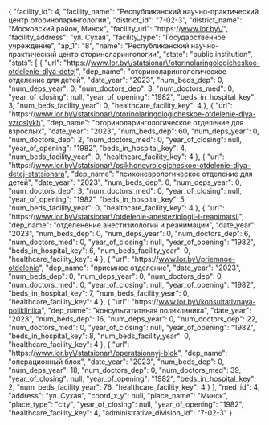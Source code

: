 {
    "facility_id": 4,
    "facility_name": "Республиканский научно-практический центр оториноларингологии",
    "district_id": "7-02-3",
    "district_name": "Московский район, Минск",
    "facility_url": "https:\/\/www.lor.by\/",
    "facility_address": "ул. Сухая",
    "facility_type": "Государственное учреждение",
    "ap_1": "8",
    "name": "Республиканский научно-практический центр оториноларингологии",
    "state": "public institution",
    "stats": [
        {
            "url": "https:\/\/www.lor.by\/statsionar\/otorinolaringologicheskoe-otdelenie-dlya-detej",
            "dep_name": "оториноларингологическое отделение для детей",
            "date_year": "2023",
            "num_beds_dep": 0,
            "num_deps_year": 0,
            "num_doctors_dep": 3,
            "num_doctors_med": 0,
            "year_of_closing": null,
            "year_of_opening": "1982",
            "beds_in_hospital_key": 3,
            "num_beds_facility_year": 0,
            "healthcare_facility_key": 4
        },
        {
            "url": "https:\/\/www.lor.by\/statsionar\/otorinolaringologicheskoe-otdelenie-dlya-vzroslykh",
            "dep_name": "оториноларингологическое отделение для взрослых",
            "date_year": "2023",
            "num_beds_dep": 60,
            "num_deps_year": 0,
            "num_doctors_dep": 2,
            "num_doctors_med": 0,
            "year_of_closing": null,
            "year_of_opening": "1982",
            "beds_in_hospital_key": 4,
            "num_beds_facility_year": 0,
            "healthcare_facility_key": 4
        },
        {
            "url": "https:\/\/www.lor.by\/statsionar\/psikhonevrologicheskoe-otdelenie-dlya-detej-statsionara",
            "dep_name": "психоневрологическое отделение для детей",
            "date_year": "2023",
            "num_beds_dep": 0,
            "num_deps_year": 0,
            "num_doctors_dep": 3,
            "num_doctors_med": 0,
            "year_of_closing": null,
            "year_of_opening": "1982",
            "beds_in_hospital_key": 5,
            "num_beds_facility_year": 0,
            "healthcare_facility_key": 4
        },
        {
            "url": "https:\/\/www.lor.by\/statsionar\/otdelenie-anesteziologii-i-reanimatsii",
            "dep_name": "отделенение анестизиологии и реанимации",
            "date_year": "2023",
            "num_beds_dep": 0,
            "num_deps_year": 0,
            "num_doctors_dep": 6,
            "num_doctors_med": 0,
            "year_of_closing": null,
            "year_of_opening": "1982",
            "beds_in_hospital_key": 6,
            "num_beds_facility_year": 0,
            "healthcare_facility_key": 4
        },
        {
            "url": "https:\/\/www.lor.by\/priemnoe-otdelenie",
            "dep_name": "приемное отделение",
            "date_year": "2023",
            "num_beds_dep": 0,
            "num_deps_year": 0,
            "num_doctors_dep": 0,
            "num_doctors_med": 0,
            "year_of_closing": null,
            "year_of_opening": "1982",
            "beds_in_hospital_key": 7,
            "num_beds_facility_year": 0,
            "healthcare_facility_key": 4
        },
        {
            "url": "https:\/\/www.lor.by\/konsultativnaya-poliklinika",
            "dep_name": "консультатитвная поликлиника",
            "date_year": "2023",
            "num_beds_dep": 16,
            "num_deps_year": 0,
            "num_doctors_dep": 22,
            "num_doctors_med": 0,
            "year_of_closing": null,
            "year_of_opening": "1982",
            "beds_in_hospital_key": 8,
            "num_beds_facility_year": 0,
            "healthcare_facility_key": 4
        },
        {
            "url": "https:\/\/www.lor.by\/statsionar\/operatsionnyj-blok",
            "dep_name": "операционный блок",
            "date_year": "2023",
            "num_beds_dep": 0,
            "num_deps_year": 18,
            "num_doctors_dep": 0,
            "num_doctors_med": 39,
            "year_of_closing": null,
            "year_of_opening": "1982",
            "beds_in_hospital_key": 2,
            "num_beds_facility_year": 76,
            "healthcare_facility_key": 4
        }
    ],
    "med_id": 4,
    "address": "ул. Сухая",
    "coord_x_y": null,
    "place_name": "Минск",
    "place_type": "city",
    "year_of_closing": null,
    "year_of_opening": "1982",
    "healthcare_facility_key": 4,
    "administrative_division_id": "7-02-3"
}